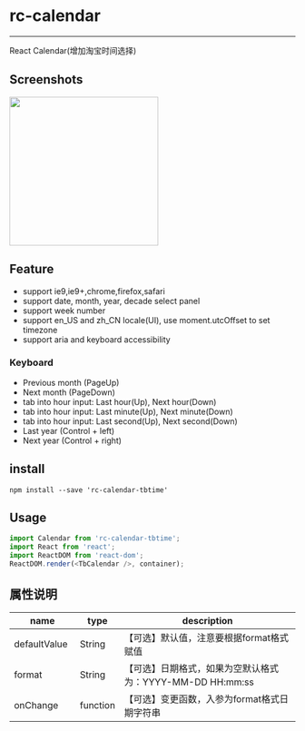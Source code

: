 # rc-calendar
---

React Calendar(增加淘宝时间选择)


## Screenshots

<img src="https://user-images.githubusercontent.com/4486590/33889909-98cd281c-df8c-11e7-8769-17a770dc14d5.png" width="262"/>

## Feature

* support ie9,ie9+,chrome,firefox,safari
* support date, month, year, decade select panel
* support week number
* support en_US and zh_CN locale(UI), use moment.utcOffset to set timezone
* support aria and keyboard accessibility

### Keyboard

* Previous month (PageUp)
* Next month (PageDown)
* tab into hour input: Last hour(Up), Next hour(Down)
* tab into hour input: Last minute(Up), Next minute(Down)
* tab into hour input: Last second(Up), Next second(Down)
* Last year (Control + left)
* Next year (Control + right)

## install

```
npm install --save 'rc-calendar-tbtime'
```

## Usage

```js
import Calendar from 'rc-calendar-tbtime';
import React from 'react';
import ReactDOM from 'react-dom';
ReactDOM.render(<TbCalendar />, container);
```
## 属性说明


<table class="table table-bordered table-striped">
    <thead>
    <tr>
        <th style="width: 100px;">name</th>
        <th style="width: 50px;">type</th>
        <th>description</th>
    </tr>
    </thead>
    <tbody>
        <tr>
          <td>defaultValue</td>
          <td>String</td>
          <td>【可选】默认值，注意要根据format格式赋值</td>
        </tr>
        <tr>
          <td>format</td>
          <td>String</td>
          <td>【可选】日期格式，如果为空默认格式为：YYYY-MM-DD HH:mm:ss</td>
         </tr>
         <tr>
          <td>onChange</td>
          <td>function</td>
          <td>【可选】变更函数，入参为format格式日期字符串</td>
         </tr>
    </tbody>
</table>
